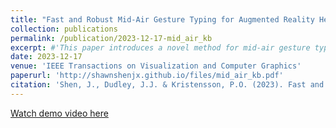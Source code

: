 ```yaml
---
title: "Fast and Robust Mid-Air Gesture Typing for Augmented Reality Headsets using 3D Trajectory Decoding"
collection: publications
permalink: /publication/2023-12-17-mid_air_kb
excerpt: #'This paper introduces a novel method for mid-air gesture typing optimized for augmented reality headsets by leveraging 3D trajectory decoding.'
date: 2023-12-17
venue: 'IEEE Transactions on Visualization and Computer Graphics'
paperurl: 'http://shawnshenjx.github.io/files/mid_air_kb.pdf'
citation: 'Shen, J., Dudley, J.J. & Kristensson, P.O. (2023). Fast and Robust Mid-Air Gesture Typing for Augmented Reality Headsets using 3D Trajectory Decoding. IEEE Transactions on Visualization and Computer Graphics.'
---
```

[Watch demo video here](https://www.youtube.com/watch?v=yGVWpzkL5BE&feature=youtu.be)
